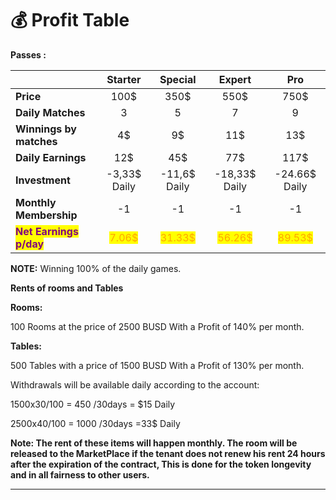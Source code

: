 # 💰 Profit Table

**Passes :**

|                                                           |                  Starter                 |                  Special                  |                   Expert                  |                    Pro                    |
| --------------------------------------------------------- | :--------------------------------------: | :---------------------------------------: | :---------------------------------------: | :---------------------------------------: |
| **Price**                                                 |                   100$                   |                    350$                   |                    550$                   |                    750$                   |
| **Daily Matches**                                         |                     3                    |                     5                     |                     7                     |                     9                     |
| **Winnings by matches**                                   |                    4$                    |                     9$                    |                    11$                    |                    13$                    |
| **Daily Earnings**                                        |                    12$                   |                    45$                    |                    77$                    |                    117$                   |
| **Investment**                                            |               -3,33$ Daily               |                -11,6$ Daily               |               -18,33$ Daily               |               -24.66$ Daily               |
| **Monthly Membership**                                    |                    -1                    |                     -1                    |                     -1                    |                     -1                    |
| <mark style="color:purple;">**Net Earnings p/day**</mark> | <mark style="color:orange;">7.06$</mark> | <mark style="color:orange;">31.33$</mark> | <mark style="color:orange;">56.26$</mark> | <mark style="color:orange;">89.53$</mark> |

**NOTE:**                   Winning 100% of the daily games.

**Rents of rooms and Tables**

**Rooms:**

100 Rooms at the price of 2500 BUSD With a Profit of 140% per month.

**Tables:**

500 Tables with a price of 1500 BUSD With a Profit of 130% per month.

Withdrawals will be available daily according to the account:

&#x20;                                                 1500x30/100 = 450 /30days = $15 Daily

&#x20;                                                  2500x40/100 = 1000 /30days =33$ Daily

**Note: The rent of these items will happen monthly. The room will be released to the MarketPlace if the tenant does not renew his rent 24 hours after the expiration of the contract, This is done for the token longevity and in all fairness to other users.**

***
